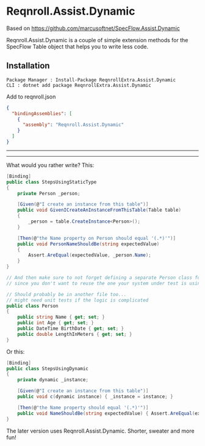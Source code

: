 # Reqnroll.Assist.Dynamic
Based on https://github.com/marcusoftnet/SpecFlow.Assist.Dynamic

Reqnroll.Assist.Dynamic is a couple of simple extension methods for the SpecFlow Table object that helps you to write less code. 
## Installation
```
Package Manager : Install-Package ReqnrollExtra.Assist.Dynamic
CLI : dotnet add package ReqnrollExtra.Assist.Dynamic 
```

Add to reqnroll.json
```json
{
  "bindingAssemblies": [
    {
      "assembly": "Reqnroll.Assist.Dynamic"
    }
  ]
}
```
---
---
What would you rather write? 
This:
```c#
[Binding]
public class StepsUsingStaticType
{
    private Person _person;

    [Given(@"I create an instance from this table")]
    public void GivenICreateAnInstanceFromThisTable(Table table)
    {
        _person = table.CreateInstance<Person>();
    }

    [Then(@"the Name property on Person should equal '(.*)'")]
    public void PersonNameShouldBe(string expectedValue)
    {
        Assert.AreEqual(expectedValue, _person.Name);
    }
}

// And then make sure to not forget defining a separate Person class for testing, 
// since you don't want to reuse the one your system under test is using - that's bad practice

// Should probably be in another file too...
// might need unit tests if the logic is complicated
public class Person
{
    public string Name { get; set; }
    public int Age { get; set; }
    public DateTime BirthDate { get; set; }
    public double LengthInMeters { get; set; }
}
```
    
Or this:  
```c#
[Binding]
public class StepsUsingDynamic
{
    private dynamic _instance;

    [Given(@"I create an instance from this table")]
    public void c(dynamic instance) { _instance = instance; }

    [Then(@"the Name property should equal '(.*)'")]
    public void NameShouldBe(string expectedValue) { Assert.AreEqual(expectedValue, _instance.Name);  }
}
```
The later version uses Reqnroll.Assist.Dynamic. Shorter, sweater and more fun!
